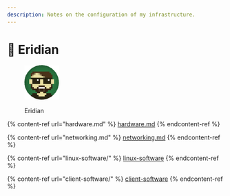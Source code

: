 ```yaml
---
description: Notes on the configuration of my infrastructure.
---
```


# 📗 Eridian

<figure><img src="https://raw.githubusercontent.com/DVStakers/docs/main/.gitbook/assets/Eridian.png" alt=""><figcaption><p>Eridian</p></figcaption></figure>

{% content-ref url="hardware.md" %}
[hardware.md](hardware.md)
{% endcontent-ref %}

{% content-ref url="networking.md" %}
[networking.md](networking.md)
{% endcontent-ref %}

{% content-ref url="linux-software/" %}
[linux-software](linux-software/)
{% endcontent-ref %}

{% content-ref url="client-software/" %}
[client-software](client-software/)
{% endcontent-ref %}
